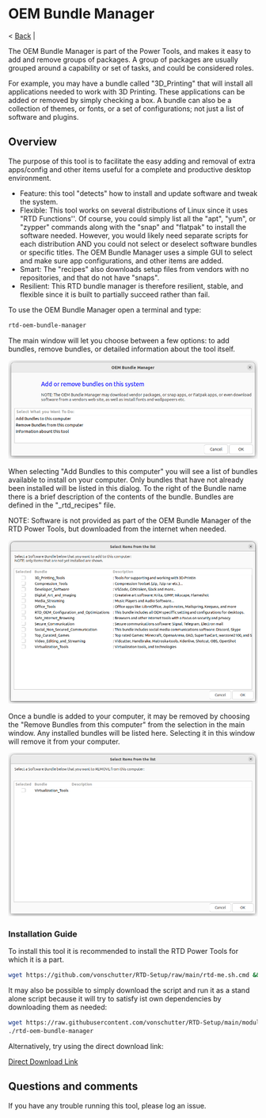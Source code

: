 # OEM Bundle Manager
< [Back](https://github.com/vonschutter/RTD-Setup/blob/main/README.md) |

The OEM Bundle Manager is part of the Power Tools, and makes it easy to add and remove groups of packages. A group of packages are usually grouped around a capability or set of tasks, and could be considered roles.

For example, you may have a bundle called "3D_Printing" that will install all applications needed to work with 3D Printing. These applications can be added or removed by simply checking a box. A bundle can also be a collection of themes, or fonts, or a set of configurations; not just a list of software and plugins.

## Overview

The purpose of this tool is to facilitate the easy adding and removal of extra apps/config and other items useful for a complete and productive desktop environment.

- Feature: this tool "detects" how to install and update software and tweak the system.
- Flexible: This tool works on several distributions of Linux since it uses "RTD Functions''. Of course, you could simply list all the "apt", "yum", or "zypper" commands along with the "snap" and "flatpak" to install the software needed. However, you would likely need separate scripts for each distribution AND you could not select or deselect software bundles or specific titles. The OEM Bundle Manager uses a simple GUI to select and make sure app configurations, and other items are added.
- Smart: The "recipes" also downloads setup files from vendors with no repositories, and that do not have "snaps".
- Resilient: This RTD bundle manager is therefore resilient, stable, and flexible since it is built to partially succeed rather than fail.

To use the OEM Bundle Manager open a terminal and type:

```bash
rtd-oem-bundle-manager
```

The main window will let you choose between a few options: to add bundles, remove bundles, or detailed information about the tool itself.

![1679592203031](image/README/1679592203031.png)

When selecting "Add Bundles to this computer" you will see a list of bundles available to install on your computer. Only bundles that have not already been installed will be listed in this dialog. To the right of the Bundle name there is a brief description of the contents of the bundle. Bundles are defined in the "_rtd_recipes" file.

NOTE: Software is not provided as part of the OEM Bundle Manager of the RTD Power Tools, but downloaded from the internet when needed.

![1679592132039](image/README/1679592132039.png)

Once a bundle is added to your computer, it may be removed by choosing the "Remove Bundles from this computer" from the selection in the main window. Any installed bundles will be listed here. Selecting it in this window will remove it from your computer.

![1679592243988](image/README/1679592243988.png)

### Installation Guide

To install this tool it is recommended to install the RTD Power Tools for which it is a part.

```bash
wget https://github.com/vonschutter/RTD-Setup/raw/main/rtd-me.sh.cmd && bash ./rtd-me.sh.cmd
```

It may also be possible to simply download the script and run it as a stand alone script because it will try to satisfy ist own dependencies by downloading them as needed:

```bash
wget https://raw.githubusercontent.com/vonschutter/RTD-Setup/main/modules/RTD-OEM-bundle-manager/rtd-oem-bundle-manager
./rtd-oem-bundle-manager
```

Alternatively, try using the direct download link:

[Direct Download Link](https://raw.githubusercontent.com/vonschutter/RTD-Setup/main/modules/RTD-OEM-bundle-manager/rtd-oem-bundle-manager "Use the save asd button in your browser")

## Questions and comments

If you have any trouble running this tool, please log an issue.
